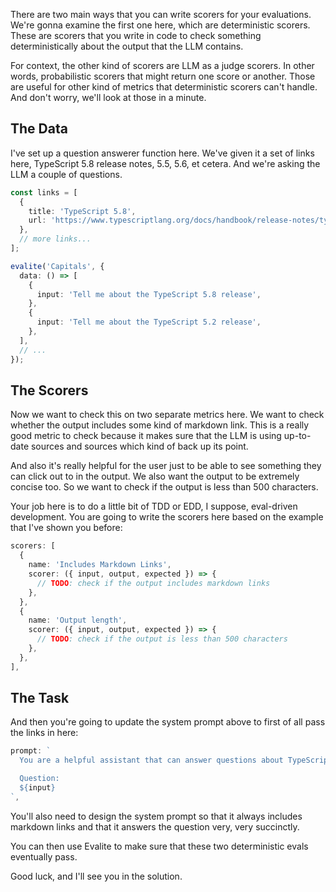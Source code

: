 There are two main ways that you can write scorers for your evaluations. We're gonna examine the first one here, which are deterministic scorers. These are scorers that you write in code to check something deterministically about the output that the LLM contains.

For context, the other kind of scorers are LLM as a judge scorers. In other words, probabilistic scorers that might return one score or another. Those are useful for other kind of metrics that deterministic scorers can't handle. And don't worry, we'll look at those in a minute.

## The Data

I've set up a question answerer function here. We've given it a set of links here, TypeScript 5.8 release notes, 5.5, 5.6, et cetera. And we're asking the LLM a couple of questions.

```ts
const links = [
  {
    title: 'TypeScript 5.8',
    url: 'https://www.typescriptlang.org/docs/handbook/release-notes/typescript-5-8.html',
  },
  // more links...
];

evalite('Capitals', {
  data: () => [
    {
      input: 'Tell me about the TypeScript 5.8 release',
    },
    {
      input: 'Tell me about the TypeScript 5.2 release',
    },
  ],
  // ...
});
```

## The Scorers

Now we want to check this on two separate metrics here. We want to check whether the output includes some kind of markdown link. This is a really good metric to check because it makes sure that the LLM is using up-to-date sources and sources which kind of back up its point.

And also it's really helpful for the user just to be able to see something they can click out to in the output. We also want the output to be extremely concise too. So we want to check if the output is less than 500 characters.

Your job here is to do a little bit of TDD or EDD, I suppose, eval-driven development. You are going to write the scorers here based on the example that I've shown you before:

```ts
scorers: [
  {
    name: 'Includes Markdown Links',
    scorer: ({ input, output, expected }) => {
      // TODO: check if the output includes markdown links
    },
  },
  {
    name: 'Output length',
    scorer: ({ input, output, expected }) => {
      // TODO: check if the output is less than 500 characters
    },
  },
],
```

## The Task

And then you're going to update the system prompt above to first of all pass the links in here:

```ts
prompt: `
  You are a helpful assistant that can answer questions about TypeScript releases.

  Question:
  ${input}
`,
```

You'll also need to design the system prompt so that it always includes markdown links and that it answers the question very, very succinctly.

You can then use Evalite to make sure that these two deterministic evals eventually pass.

Good luck, and I'll see you in the solution.
